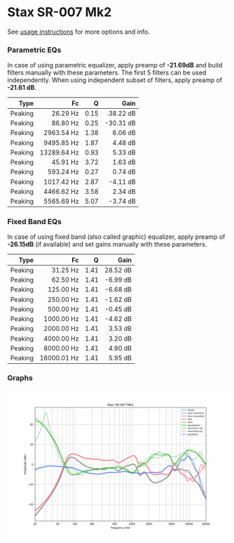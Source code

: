 # Stax SR-007 Mk2
See [usage instructions](https://github.com/jaakkopasanen/AutoEq#usage) for more options and info.

### Parametric EQs
In case of using parametric equalizer, apply preamp of **-21.69dB** and build filters manually
with these parameters. The first 5 filters can be used independently.
When using independent subset of filters, apply preamp of **-21.61 dB**.

| Type    | Fc          |    Q | Gain      |
|--------:|------------:|-----:|----------:|
| Peaking | 26.29 Hz    | 0.15 | 38.22 dB  |
| Peaking | 86.80 Hz    | 0.25 | -30.31 dB |
| Peaking | 2963.54 Hz  | 1.38 | 6.06 dB   |
| Peaking | 9495.85 Hz  | 1.87 | 4.48 dB   |
| Peaking | 13289.64 Hz | 0.93 | 5.33 dB   |
| Peaking | 45.91 Hz    | 3.72 | 1.63 dB   |
| Peaking | 593.24 Hz   | 0.27 | 0.74 dB   |
| Peaking | 1017.42 Hz  | 2.87 | -4.11 dB  |
| Peaking | 4466.62 Hz  | 3.58 | 2.34 dB   |
| Peaking | 5565.69 Hz  | 5.07 | -3.74 dB  |

### Fixed Band EQs
In case of using fixed band (also called graphic) equalizer, apply preamp of **-26.15dB**
(if available) and set gains manually with these parameters.

| Type    | Fc          |    Q | Gain     |
|--------:|------------:|-----:|---------:|
| Peaking | 31.25 Hz    | 1.41 | 28.52 dB |
| Peaking | 62.50 Hz    | 1.41 | -6.99 dB |
| Peaking | 125.00 Hz   | 1.41 | -6.68 dB |
| Peaking | 250.00 Hz   | 1.41 | -1.62 dB |
| Peaking | 500.00 Hz   | 1.41 | -0.45 dB |
| Peaking | 1000.00 Hz  | 1.41 | -4.62 dB |
| Peaking | 2000.00 Hz  | 1.41 | 3.53 dB  |
| Peaking | 4000.00 Hz  | 1.41 | 3.20 dB  |
| Peaking | 8000.00 Hz  | 1.41 | 4.90 dB  |
| Peaking | 16000.01 Hz | 1.41 | 5.95 dB  |

### Graphs
![](./Stax%20SR-007%20Mk2.png)